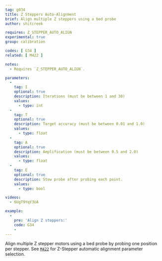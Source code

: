 ```yaml
---
tag: g034
title: Z Steppers Auto-Alignment
brief: Align multiple Z steppers using a bed probe
author: shitcreek

requires: Z_STEPPER_AUTO_ALIGN
experimental: true
group: calibration

codes: [ G34 ]
related: [ M422 ]

notes:
  - Requires `Z_STEPPER_AUTO_ALIGN`.

parameters:
  -
    tag: I
    optional: true
    description: Iterations (must be between 1 and 30)
    values:
      - type: int
  -
    tag: T
    optional: true
    description: Target accuracy (must be between 0.01 and 1.0)
    values:
      - type: float
  -
    tag: A
    optional: true
    description: Amplification (must be between 0.5 and 2.0)
    values:
      - type: float
  -
    tag: E
    optional: true
    description: Stow probe after probing each point.
    values:
      - type: bool

videos:
  - 6UgT9YqY3UA

example:
  -
    pre: 'Align Z steppers:'
    code: G34
    -
---
```


Align multiple Z stepper motors using a bed probe by probing one position per stepper. See [`M422`](/docs/gcode/M422.html) for Z-Stepper automatic alignment parameter selection.
